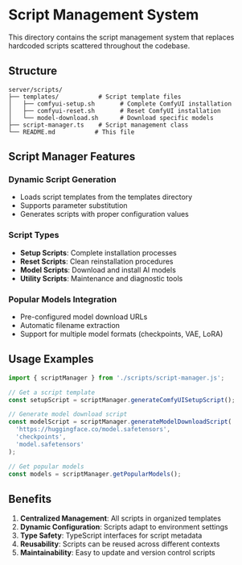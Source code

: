 # Script Management System

This directory contains the script management system that replaces hardcoded scripts scattered throughout the codebase.

## Structure

```
server/scripts/
├── templates/           # Script template files
│   ├── comfyui-setup.sh       # Complete ComfyUI installation
│   ├── comfyui-reset.sh       # Reset ComfyUI installation
│   └── model-download.sh      # Download specific models
├── script-manager.ts    # Script management class
└── README.md           # This file
```

## Script Manager Features

### Dynamic Script Generation
- Loads script templates from the templates directory
- Supports parameter substitution
- Generates scripts with proper configuration values

### Script Types
- **Setup Scripts**: Complete installation processes
- **Reset Scripts**: Clean reinstallation procedures
- **Model Scripts**: Download and install AI models
- **Utility Scripts**: Maintenance and diagnostic tools

### Popular Models Integration
- Pre-configured model download URLs
- Automatic filename extraction
- Support for multiple model formats (checkpoints, VAE, LoRA)

## Usage Examples

```typescript
import { scriptManager } from './scripts/script-manager.js';

// Get a script template
const setupScript = scriptManager.generateComfyUISetupScript();

// Generate model download script
const modelScript = scriptManager.generateModelDownloadScript(
  'https://huggingface.co/model.safetensors',
  'checkpoints',
  'model.safetensors'
);

// Get popular models
const models = scriptManager.getPopularModels();
```

## Benefits

1. **Centralized Management**: All scripts in organized templates
2. **Dynamic Configuration**: Scripts adapt to environment settings
3. **Type Safety**: TypeScript interfaces for script metadata
4. **Reusability**: Scripts can be reused across different contexts
5. **Maintainability**: Easy to update and version control scripts